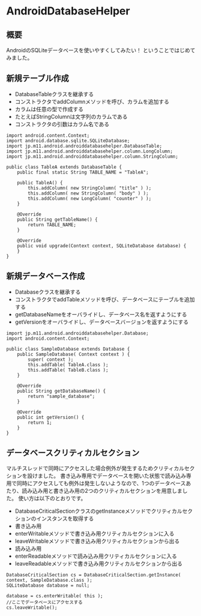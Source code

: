 AndroidDatabaseHelper
=====================

## 概要
AndroidのSQLiteデータベースを使いやすくしてみたい！
ということではじめてみました。

## 新規テーブル作成
* DatabaseTableクラスを継承する
* コンストラクタでaddColumnメソッドを呼び、カラムを追加する
 * カラムは任意の型で作成する
 * たとえばStringColumnは文字列のカラムである
 * コンストラクタの引数はカラム名である

```
import android.content.Context;
import android.database.sqlite.SQLiteDatabase;
import jp.m11.android.androiddatabasehelper.DatabaseTable;
import jp.m11.android.androiddatabasehelper.column.LongColumn;
import jp.m11.android.androiddatabasehelper.column.StringColumn;

public class TableA extends DatabaseTable {
	public final static String TABLE_NAME = "TableA";

	public TableA() {
		this.addColumn( new StringColumn( "title" ) );
		this.addColumn( new StringColumn( "body" ) );
		this.addColumn( new LongColumn( "counter" ) );
	}

	@Override
	public String getTableName() {
		return TABLE_NAME;
	}

	@Override
	public void upgrade(Context context, SQLiteDatabase database) {
	}
}
```

## 新規データベース作成
* Databaseクラスを継承する
* コンストラクタでaddTableメソッドを呼び、データベースにテーブルを追加する
* getDatabaseNameをオーバライドし、データベース名を返すようにする
* getVersionをオーバライドし、データベースバージョンを返すようにする

```
import jp.m11.android.androiddatabasehelper.Database;
import android.content.Context;

public class SampleDatabase extends Database {
	public SampleDatabase( Context context ) {
		super( context );
		this.addTable( TableA.class );
		this.addTable( TableB.class );
	}

	@Override
	public String getDatabaseName() {
		return "sample_database";
	}

	@Override
	public int getVersion() {
		return 1;
	}
}
```

## データベースクリティカルセクション
マルチスレッドで同時にアクセスした場合例外が発生するためクリティカルセクションを設けました。
書き込み専用でデータベースを開いた状態で読み込み専用で同時にアクセスしても例外は発生しないようなので、1つのデータベースあたり、読み込み用と書き込み用の2つのクリティカルセクションを用意しました。
使い方は以下のとおりです。
* DatabaseCriticalSectionクラスのgetInstanceメソッドでクリティカルセクションのインスタンスを取得する
* 書き込み用
 * enterWritableメソッドで書き込み用クリティカルセクションに入る
 * leaveWritableメソッドで書き込み用クリティカルセクションから出る
* 読み込み用
 * enterReadableメソッドで読み込み用クリティカルセクションに入る
 * leaveReadableメソッドで書き込み用クリティカルセクションから出る

```
DatabaseCriticalSection cs = DatabaseCriticalSection.getInstance( context, SampleDatabase.class );
SQLiteDatabase database = null;

database = cs.enterWritable( this );
//ここでデータベースにアクセスする
cs.leaveWritable();
```
